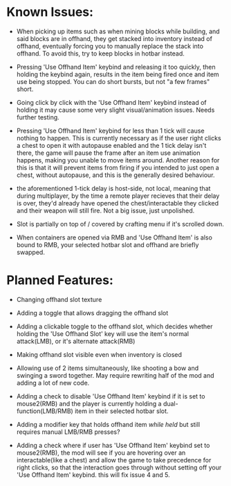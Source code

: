 # Known Issues:

- When picking up items such as when mining blocks while building, and said blocks are in offhand, they get stacked into inventory instead of offhand, eventually forcing you to manually replace the stack into offhand. To avoid this, try to keep blocks in hotbar instead.

- Pressing 'Use Offhand Item' keybind and releasing it too quickly, then holding the keybind again, results in the item being fired once and item use being stopped. You can do short bursts, but not "a few frames" short.

- Going click by click with the 'Use Offhand Item' keybind instead of holding it may cause some very slight visual/animation issues. Needs further testing.

- Pressing 'Use Offhand Item' keybind for less than 1 tick will cause nothing to happen. This is currently necessary as if the user right clicks a chest to open it with autopause enabled and the 1 tick delay isn't there, the game will pause the frame after an item use animation happens, making you unable to move items around. Another reason for this is that it will prevent items from firing if you intended to just open a chest, without autopause, and this is the generally desired behaviour.

- the aforementioned 1-tick delay is host-side, not local, meaning that during multiplayer, by the time a remote player recieves that their delay is over, they'd already have opened the chest/interactable they clicked and their weapon will still fire. Not a big issue, just unpolished.

- Slot is partially on top of / covered by crafting menu if it's scrolled down. 

- When containers are opened via RMB and 'Use Offhand Item' is also bound to RMB, your selected hotbar slot and offhand are briefly swapped.

# Planned Features:

- Changing offhand slot texture

- Adding a toggle that allows dragging the offhand slot

- Adding a clickable toggle to the offhand slot, which decides whether holding the 'Use Offhand Slot' key will use the item's normal attack(LMB), or it's alternate attack(RMB)
- Making offhand slot visible even when inventory is closed

- Allowing use of 2 items simultaneously, like shooting a bow and swinging a sword together. May require rewriting half of the mod and adding a lot of new code.

- Adding a check to disable 'Use Offhand Item' keybind if it is set to mouse2(RMB) and the player is currently holding a dual-function(LMB/RMB) item in their selected hotbar slot.
- Adding a modifier key that holds offhand item *while held* but still requires manual LMB/RMB presses?

- Adding a check where if user has 'Use Offhand Item' keybind set to mouse2(RMB), the mod will see if you are hovering over an interactable(like a chest) and allow the game to take precedence for right clicks, so that the interaction goes through without setting off your 'Use Offhand Item' keybind. this will fix issue 4 and 5.